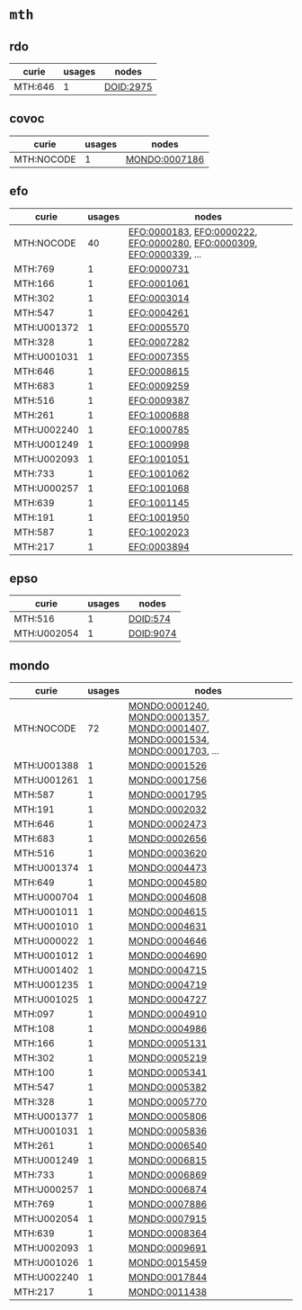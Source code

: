 # `mth`

## rdo

| curie   |   usages | nodes                                                 |
|---------|----------|-------------------------------------------------------|
| MTH:646 |        1 | [DOID:2975](http://purl.obolibrary.org/obo/DOID_2975) |

## covoc

| curie      |   usages | nodes                                                         |
|------------|----------|---------------------------------------------------------------|
| MTH:NOCODE |        1 | [MONDO:0007186](http://purl.obolibrary.org/obo/MONDO_0007186) |

## efo

| curie       |   usages | nodes                                                                                                                                                                                                                                                                        |
|-------------|----------|------------------------------------------------------------------------------------------------------------------------------------------------------------------------------------------------------------------------------------------------------------------------------|
| MTH:NOCODE  |       40 | [EFO:0000183](http://www.ebi.ac.uk/efo/EFO_0000183), [EFO:0000222](http://www.ebi.ac.uk/efo/EFO_0000222), [EFO:0000280](http://www.ebi.ac.uk/efo/EFO_0000280), [EFO:0000309](http://www.ebi.ac.uk/efo/EFO_0000309), [EFO:0000339](http://www.ebi.ac.uk/efo/EFO_0000339), ... |
| MTH:769     |        1 | [EFO:0000731](http://www.ebi.ac.uk/efo/EFO_0000731)                                                                                                                                                                                                                          |
| MTH:166     |        1 | [EFO:0001061](http://www.ebi.ac.uk/efo/EFO_0001061)                                                                                                                                                                                                                          |
| MTH:302     |        1 | [EFO:0003014](http://www.ebi.ac.uk/efo/EFO_0003014)                                                                                                                                                                                                                          |
| MTH:547     |        1 | [EFO:0004261](http://www.ebi.ac.uk/efo/EFO_0004261)                                                                                                                                                                                                                          |
| MTH:U001372 |        1 | [EFO:0005570](http://www.ebi.ac.uk/efo/EFO_0005570)                                                                                                                                                                                                                          |
| MTH:328     |        1 | [EFO:0007282](http://www.ebi.ac.uk/efo/EFO_0007282)                                                                                                                                                                                                                          |
| MTH:U001031 |        1 | [EFO:0007355](http://www.ebi.ac.uk/efo/EFO_0007355)                                                                                                                                                                                                                          |
| MTH:646     |        1 | [EFO:0008615](http://www.ebi.ac.uk/efo/EFO_0008615)                                                                                                                                                                                                                          |
| MTH:683     |        1 | [EFO:0009259](http://www.ebi.ac.uk/efo/EFO_0009259)                                                                                                                                                                                                                          |
| MTH:516     |        1 | [EFO:0009387](http://www.ebi.ac.uk/efo/EFO_0009387)                                                                                                                                                                                                                          |
| MTH:261     |        1 | [EFO:1000688](http://www.ebi.ac.uk/efo/EFO_1000688)                                                                                                                                                                                                                          |
| MTH:U002240 |        1 | [EFO:1000785](http://www.ebi.ac.uk/efo/EFO_1000785)                                                                                                                                                                                                                          |
| MTH:U001249 |        1 | [EFO:1000998](http://www.ebi.ac.uk/efo/EFO_1000998)                                                                                                                                                                                                                          |
| MTH:U002093 |        1 | [EFO:1001051](http://www.ebi.ac.uk/efo/EFO_1001051)                                                                                                                                                                                                                          |
| MTH:733     |        1 | [EFO:1001062](http://www.ebi.ac.uk/efo/EFO_1001062)                                                                                                                                                                                                                          |
| MTH:U000257 |        1 | [EFO:1001068](http://www.ebi.ac.uk/efo/EFO_1001068)                                                                                                                                                                                                                          |
| MTH:639     |        1 | [EFO:1001145](http://www.ebi.ac.uk/efo/EFO_1001145)                                                                                                                                                                                                                          |
| MTH:191     |        1 | [EFO:1001950](http://www.ebi.ac.uk/efo/EFO_1001950)                                                                                                                                                                                                                          |
| MTH:587     |        1 | [EFO:1002023](http://www.ebi.ac.uk/efo/EFO_1002023)                                                                                                                                                                                                                          |
| MTH:217     |        1 | [EFO:0003894](http://www.ebi.ac.uk/efo/EFO_0003894)                                                                                                                                                                                                                          |

## epso

| curie       |   usages | nodes                                                 |
|-------------|----------|-------------------------------------------------------|
| MTH:516     |        1 | [DOID:574](http://purl.obolibrary.org/obo/DOID_574)   |
| MTH:U002054 |        1 | [DOID:9074](http://purl.obolibrary.org/obo/DOID_9074) |

## mondo

| curie       |   usages | nodes                                                                                                                                                                                                                                                                                                                          |
|-------------|----------|--------------------------------------------------------------------------------------------------------------------------------------------------------------------------------------------------------------------------------------------------------------------------------------------------------------------------------|
| MTH:NOCODE  |       72 | [MONDO:0001240](http://purl.obolibrary.org/obo/MONDO_0001240), [MONDO:0001357](http://purl.obolibrary.org/obo/MONDO_0001357), [MONDO:0001407](http://purl.obolibrary.org/obo/MONDO_0001407), [MONDO:0001534](http://purl.obolibrary.org/obo/MONDO_0001534), [MONDO:0001703](http://purl.obolibrary.org/obo/MONDO_0001703), ... |
| MTH:U001388 |        1 | [MONDO:0001526](http://purl.obolibrary.org/obo/MONDO_0001526)                                                                                                                                                                                                                                                                  |
| MTH:U001261 |        1 | [MONDO:0001756](http://purl.obolibrary.org/obo/MONDO_0001756)                                                                                                                                                                                                                                                                  |
| MTH:587     |        1 | [MONDO:0001795](http://purl.obolibrary.org/obo/MONDO_0001795)                                                                                                                                                                                                                                                                  |
| MTH:191     |        1 | [MONDO:0002032](http://purl.obolibrary.org/obo/MONDO_0002032)                                                                                                                                                                                                                                                                  |
| MTH:646     |        1 | [MONDO:0002473](http://purl.obolibrary.org/obo/MONDO_0002473)                                                                                                                                                                                                                                                                  |
| MTH:683     |        1 | [MONDO:0002656](http://purl.obolibrary.org/obo/MONDO_0002656)                                                                                                                                                                                                                                                                  |
| MTH:516     |        1 | [MONDO:0003620](http://purl.obolibrary.org/obo/MONDO_0003620)                                                                                                                                                                                                                                                                  |
| MTH:U001374 |        1 | [MONDO:0004473](http://purl.obolibrary.org/obo/MONDO_0004473)                                                                                                                                                                                                                                                                  |
| MTH:649     |        1 | [MONDO:0004580](http://purl.obolibrary.org/obo/MONDO_0004580)                                                                                                                                                                                                                                                                  |
| MTH:U000704 |        1 | [MONDO:0004608](http://purl.obolibrary.org/obo/MONDO_0004608)                                                                                                                                                                                                                                                                  |
| MTH:U001011 |        1 | [MONDO:0004615](http://purl.obolibrary.org/obo/MONDO_0004615)                                                                                                                                                                                                                                                                  |
| MTH:U001010 |        1 | [MONDO:0004631](http://purl.obolibrary.org/obo/MONDO_0004631)                                                                                                                                                                                                                                                                  |
| MTH:U000022 |        1 | [MONDO:0004646](http://purl.obolibrary.org/obo/MONDO_0004646)                                                                                                                                                                                                                                                                  |
| MTH:U001012 |        1 | [MONDO:0004690](http://purl.obolibrary.org/obo/MONDO_0004690)                                                                                                                                                                                                                                                                  |
| MTH:U001402 |        1 | [MONDO:0004715](http://purl.obolibrary.org/obo/MONDO_0004715)                                                                                                                                                                                                                                                                  |
| MTH:U001235 |        1 | [MONDO:0004719](http://purl.obolibrary.org/obo/MONDO_0004719)                                                                                                                                                                                                                                                                  |
| MTH:U001025 |        1 | [MONDO:0004727](http://purl.obolibrary.org/obo/MONDO_0004727)                                                                                                                                                                                                                                                                  |
| MTH:097     |        1 | [MONDO:0004910](http://purl.obolibrary.org/obo/MONDO_0004910)                                                                                                                                                                                                                                                                  |
| MTH:108     |        1 | [MONDO:0004986](http://purl.obolibrary.org/obo/MONDO_0004986)                                                                                                                                                                                                                                                                  |
| MTH:166     |        1 | [MONDO:0005131](http://purl.obolibrary.org/obo/MONDO_0005131)                                                                                                                                                                                                                                                                  |
| MTH:302     |        1 | [MONDO:0005219](http://purl.obolibrary.org/obo/MONDO_0005219)                                                                                                                                                                                                                                                                  |
| MTH:100     |        1 | [MONDO:0005341](http://purl.obolibrary.org/obo/MONDO_0005341)                                                                                                                                                                                                                                                                  |
| MTH:547     |        1 | [MONDO:0005382](http://purl.obolibrary.org/obo/MONDO_0005382)                                                                                                                                                                                                                                                                  |
| MTH:328     |        1 | [MONDO:0005770](http://purl.obolibrary.org/obo/MONDO_0005770)                                                                                                                                                                                                                                                                  |
| MTH:U001377 |        1 | [MONDO:0005806](http://purl.obolibrary.org/obo/MONDO_0005806)                                                                                                                                                                                                                                                                  |
| MTH:U001031 |        1 | [MONDO:0005836](http://purl.obolibrary.org/obo/MONDO_0005836)                                                                                                                                                                                                                                                                  |
| MTH:261     |        1 | [MONDO:0006540](http://purl.obolibrary.org/obo/MONDO_0006540)                                                                                                                                                                                                                                                                  |
| MTH:U001249 |        1 | [MONDO:0006815](http://purl.obolibrary.org/obo/MONDO_0006815)                                                                                                                                                                                                                                                                  |
| MTH:733     |        1 | [MONDO:0006869](http://purl.obolibrary.org/obo/MONDO_0006869)                                                                                                                                                                                                                                                                  |
| MTH:U000257 |        1 | [MONDO:0006874](http://purl.obolibrary.org/obo/MONDO_0006874)                                                                                                                                                                                                                                                                  |
| MTH:769     |        1 | [MONDO:0007886](http://purl.obolibrary.org/obo/MONDO_0007886)                                                                                                                                                                                                                                                                  |
| MTH:U002054 |        1 | [MONDO:0007915](http://purl.obolibrary.org/obo/MONDO_0007915)                                                                                                                                                                                                                                                                  |
| MTH:639     |        1 | [MONDO:0008364](http://purl.obolibrary.org/obo/MONDO_0008364)                                                                                                                                                                                                                                                                  |
| MTH:U002093 |        1 | [MONDO:0009691](http://purl.obolibrary.org/obo/MONDO_0009691)                                                                                                                                                                                                                                                                  |
| MTH:U001026 |        1 | [MONDO:0015459](http://purl.obolibrary.org/obo/MONDO_0015459)                                                                                                                                                                                                                                                                  |
| MTH:U002240 |        1 | [MONDO:0017844](http://purl.obolibrary.org/obo/MONDO_0017844)                                                                                                                                                                                                                                                                  |
| MTH:217     |        1 | [MONDO:0011438](http://purl.obolibrary.org/obo/MONDO_0011438)                                                                                                                                                                                                                                                                  |

